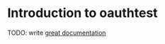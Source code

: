 # Introduction to oauthtest

TODO: write [great documentation](http://jacobian.org/writing/what-to-write/)
